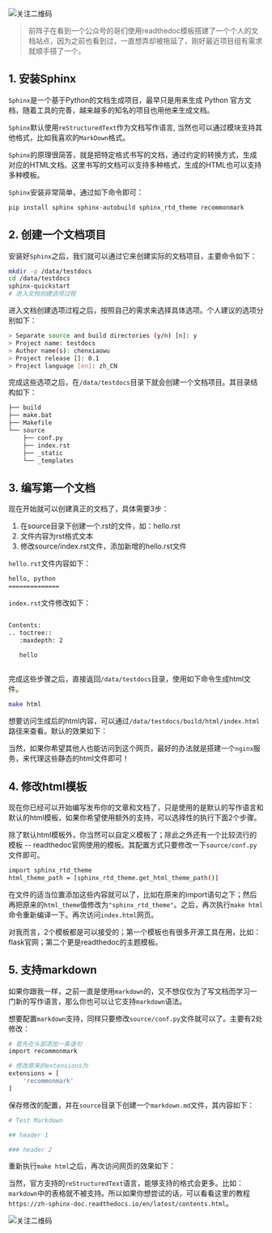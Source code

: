 ![关注二维码](https://www.testqa.cn/static/banner.png)

> 前阵子在看到一个公众号的哥们使用readthedoc模板搭建了一个个人的文档站点，因为之前也看到过，一直想弄却被拖延了，刚好最近项目组有需求就顺手搭了一个。

## 1. 安装Sphinx
`Sphinx`是一个基于Python的文档生成项目，最早只是用来生成 Python 官方文档，随着工具的完善，越来越多的知名的项目也用他来生成文档。

`Sphinx`默认使用`reStructuredText`作为文档写作语言, 当然也可以通过模块支持其他格式，比如我喜欢的`MarkDown`格式。

`Sphinx`的原理很简答，就是把特定格式书写的文档，通过约定的转换方式，生成对应的HTML文档。这里书写的文档可以支持多种格式，生成的HTML也可以支持多种模板。

`Sphinx`安装非常简单，通过如下命令即可：
```bash
pip install sphinx sphinx-autobuild sphinx_rtd_theme recommonmark
```

## 2. 创建一个文档项目
安装好`Sphinx`之后，我们就可以通过它来创建实际的文档项目，主要命令如下：
```bash
mkdir -p /data/testdocs
cd /data/testdocs
sphinx-quickstart
# 进入文档创建选项过程
```
进入文档创建选项过程之后，按照自己的需求来选择具体选项。个人建议的选项分别如下：
```bash
> Separate source and build directories (y/n) [n]: y
> Project name: testdocs
> Author name(s): chenxiaowu
> Project release []: 0.1
> Project language [en]: zh_CN
```
完成这些选项之后，在`/data/testdocs`目录下就会创建一个文档项目。其目录结构如下：
```bash
├── build
├── make.bat
├── Makefile
└── source
    ├── conf.py
    ├── index.rst
    ├── _static
    └── _templates
```

## 3. 编写第一个文档
现在开始就可以创建真正的文档了，具体需要3步：
1. 在source目录下创建一个.rst的文件，如：hello.rst
1. 文件内容为rst格式文本
1. 修改source/index.rst文件，添加新增的hello.rst文件

`hello.rst`文件内容如下：
```bash
hello, python
==============
```
`index.rst`文件修改如下：
```bash

Contents:
.. toctree::
   :maxdepth: 2

   hello
   
```
完成这些步骤之后，直接返回`/data/testdocs`目录，使用如下命令生成html文件。
```bash
make html
```
想要访问生成后的html内容，可以通过`/data/testdocs/build/html/index.html`路径来查看。默认的效果如下：
![]()

当然，如果你希望其他人也能访问到这个网页，最好的办法就是搭建一个`nginx`服务，来代理这些静态的html文件即可！

## 4. 修改html模板
现在你已经可以开始编写发布你的文章和文档了，只是使用的是默认的写作语言和默认的html模板，如果你希望使用额外的支持，可以选择性的执行下面2个步骤。

除了默认html模板外，你当然可以自定义模板了；除此之外还有一个比较流行的模板 -- readthedoc官网使用的模板。其配置方式只要修改一下`source/conf.py`文件即可。
```bash
import sphinx_rtd_theme
html_theme_path = [sphinx_rtd_theme.get_html_theme_path()]
```
在文件的适当位置添加这些内容就可以了，比如在原来的import语句之下；然后再把原来的`html_theme`值修改为`"sphinx_rtd_theme"`。之后，再次执行`make html`命令重新编译一下。再次访问`index.html`网页。
![]()

对我而言，2个模板都是可以接受的；第一个模板也有很多开源工具在用，比如：flask官网；第二个更是readthedoc的主题模板。

## 5. 支持markdown
如果你跟我一样，之前一直是使用`markdown`的，又不想仅仅为了写文档而学习一门新的写作语言，那么你也可以让它支持`markdown`语法。

想要配置`markdown`支持，同样只要修改`source/conf.py`文件就可以了。主要有2处修改：
```bash
# 首先在头部添加一条语句
import recommonmark

# 修改原来的extensions为
extensions = [
	'recommonmark'
]
```
保存修改的配置，并在`source`目录下创建一个`markdown.md`文件，其内容如下：
```bash
# Test Markdown

## header 1

### header 2
```

重新执行`make html`之后，再次访问网页的效果如下：
![]()

当然，官方支持的`reStructuredText`语言，能够支持的格式会更多。比如：`markdown`中的表格就不被支持。所以如果你想尝试的话，可以看看这里的教程`https://zh-sphinx-doc.readthedocs.io/en/latest/contents.html`。

![关注二维码](https://www.testqa.cn/static/book.jpg)
